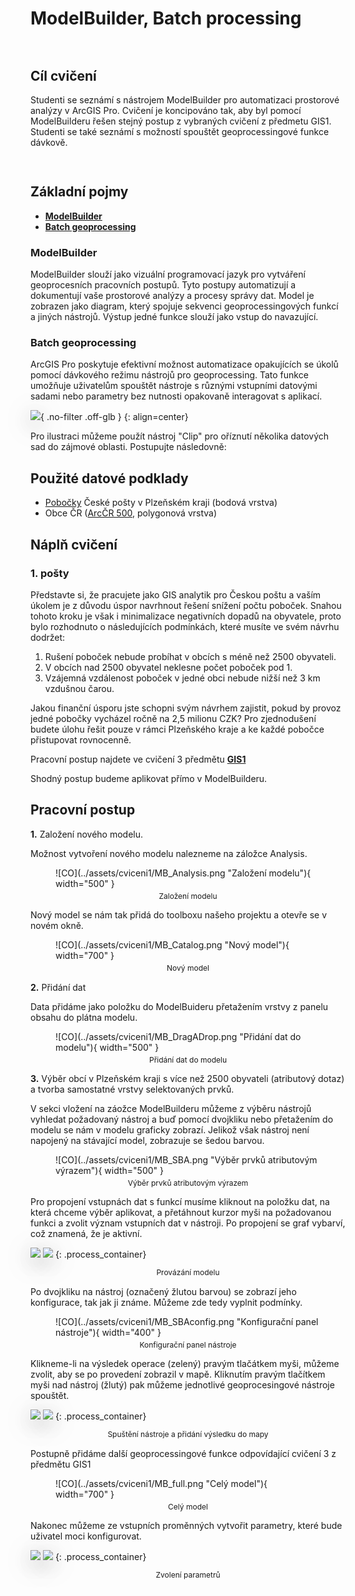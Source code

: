 <style>
  .md-typeset__scrollwrap {text-align: center;}                                                      /* Zarovnani tabulek na stred */
  /* tbody {width: 100%;display: table;}                                                             /* Roztazeni tabulek na celou sirku */
  h2 {font-weight:700 !important;}                                                                   /* Pokus – zmena formatu nadpisu 2 */
  figcaption {font-size:12px;margin-top:5px !important;text-align:center;line-height:1.2em;}         /* Formatovani Popisku obrazku */
  hr.l1 {background-color:var(--md-primary-fg-color);height:2px;margin-bottom:3em !important;}       /* Formatovani Break Line – LEVEL 1 */
  /* img,iframe {box-shadow: 0 10px 16px 0 rgba(0,0,0,0.2),0 6px 20px 0 rgba(0,0,0,0.2) !important;} /* Stin pod obrazky a videi */
  img,iframe {filter:drop-shadow(0 10px 16px rgba(0,0,0,0.2)) drop-shadow(0 6px 20px rgba(0,0,0,0.2)) !important; object-fit:contain;} /* Stin pod obrazky a videi */

  /* TLACITKA */
  .md-button {text-align:center;transition: all .1s ease-in-out !important;}  /* Button – zarovnani textu */
  .md-button:hover {transform: scale(1.04);opacity:.8;background-color:var(--md-primary-fg-color) !important;border-color:var(--md-primary-fg-color) !important;color:var(--md-primary-bg-color) !important;/*filter: brightness(80%);*/}            /* Button Hover – animace zvetseni a zmeny barvy */
  .md-button:focus {opacity:.8;background-color:var(--md-primary-fg-color) !important;border-color:var(--md-primary-fg-color) !important;color:var(--md-primary-bg-color) !important;}                                                                /* Button Focus – stejny vzhled jako hover */
  .url-name {line-height:1.2;/*padding-top:5px !important;*/}                 /* Button s URL */
  .url-name span:first-child {font-size:.7em; font-weight:300;}               /* Button s URL – format*/
  .url-name span.twemoji {vertical-align:-0px;}                               /* Button s URL – zarovnani ikony*/
  .md-button.button_smaller {font-size:smaller; padding:1px 5px;}             /* Mensi button (bez URL) */

  /* FLEXBOXY */
  .process_container {display:flex !important; justify-content:center; align-items:center; column-gap:calc((100vw * 0.03) - 6px);} /* Kontejner pro content = FlexBox */
  .process_container div {display:flex;}                                                                                           /* Obsah (obrazky a sipky) */
  .process_container .process_icon {width:/*40px*/calc((100vw * 0.01) + 25px); flex-shrink:0;filter:none !important;}              /* Velikost ikony (bacha na mobily) */
  .process_container img {max-height:150px;}                                                                                       /* Obrazky ve flexboxech maji maximalni vysku */

  code.AGPF {border:2px solid var(--md-primary-fg-color);padding:.1em .4em !important;/*transition: all .1s ease-in-out !important; display:inline-block !important;*/}
  code.AGPF .twemoji {vertical-align:-10% !important;}
</style>

<!-- Definice sipky do FlexBoxu (pro referenci) – UZ NENI TREBA
<svg style="display: none" version="2.0">
  <defs>
    <symbol id="rect-arrow-right" viewBox="0 0 24 24">
      <path d="M5,21A2,2 0 0,1 3,19V5A2,2 0 0,1 5,3H19A2,2 0 0,1 21,5V19C21,20.11 20.1,21 19,21H5M6,13H14.5L11,16.5L12.42,17.92L18.34,12L12.42,6.08L11,7.5L14.5,11H6V13Z"
        style="fill:var(--md-primary-fg-color)" />
    </symbol>
    <symbol id="caret-right" height="1em" viewBox="0 0 256 512">
      <path d="M246.6 278.6c12.5-12.5 12.5-32.8 0-45.3l-128-128c-9.2-9.2-22.9-11.9-34.9-6.9s-19.8 16.6-19.8 29.6l0 256c0 12.9 7.8 24.6 19.8 29.6s25.7 2.2 34.9-6.9l128-128z" style="fill:var(--md-primary-fg-color)" />
    </symbol>
  <defs>
</svg> -->

# ModelBuilder, Batch processing

<hr class="l1">

## Cíl cvičení

Studenti se seznámí s nástrojem ModelBuilder pro automatizaci prostorové analýzy v ArcGIS Pro. Cvičení je koncipováno tak, aby byl pomocí ModelBuilderu řešen stejný postup z vybraných cvičení z předmetu GIS1. Studenti se také seznámí s možností spouštět geoprocessingové funkce dávkově.

<hr class="l1">

## Základní pojmy

- [**ModelBuilder**](https://pro.arcgis.com/en/pro-app/latest/help/analysis/geoprocessing/modelbuilder/what-is-modelbuilder-.htm)
- [**Batch geoprocessing**](https://pro.arcgis.com/en/pro-app/latest/help/analysis/geoprocessing/basics/batch-geoprocessing.htm)

### ModelBuilder

ModelBuilder slouží jako vizuální programovací jazyk pro vytváření geoprocesních pracovních postupů. Tyto postupy automatizují a dokumentují vaše prostorové analýzy a procesy správy dat. Model je zobrazen jako diagram, který spojuje sekvenci geoprocessingových funkcí a jiných nástrojů. Výstup jedné funkce slouží jako vstup do navazující.

### Batch geoprocessing

ArcGIS Pro poskytuje efektivní možnost automatizace opakujících se úkolů pomocí dávkového režimu nástrojů pro geoprocessing. Tato funkce umožňuje uživatelům spouštět nástroje s různými vstupními datovými sadami nebo parametry bez nutnosti opakovaně interagovat s aplikací.

![](../assets/cviceni1/BatchProcessing.png){ .no-filter .off-glb }
{: align=center}

Pro ilustraci můžeme použít nástroj "Clip" pro oříznutí několika datových sad do zájmové oblasti. Postupujte následovně:

## Použité datové podklady

- [Pobočky](../assets/cviceni3/PobockyCP_PlzenskyKraj.zip) České pošty v Plzeňském kraji (bodová vrstva)
- Obce ČR ([ArcČR 500](../../data/#arccr-500), polygonová vrstva)

## Náplň cvičení

### 1. pošty

Představte si, že pracujete jako GIS analytik pro Českou poštu a vaším úkolem je z důvodu úspor navrhnout řešení snížení počtu poboček. Snahou tohoto kroku je však i minimalizace negativních dopadů na obyvatele, proto bylo rozhodnuto o následujících podmínkách, které musíte ve svém návrhu dodržet:

1. Rušení poboček nebude probíhat v obcích s méně než 2500 obyvateli.
2. V obcích nad 2500 obyvatel neklesne počet poboček pod 1.
3. Vzájemná vzdálenost poboček v jedné obci nebude nižší než 3 km vzdušnou čarou.

Jakou finanční úsporu jste schopni svým návrhem zajistit, pokud by provoz jedné pobočky vycházel ročně na 2,5 milionu CZK? Pro zjednodušení budete úlohu řešit pouze v rámci Plzeňského kraje a ke každé pobočce přistupovat rovnocenně.

Pracovní postup najdete ve cvičení 3 předmětu [**GIS1**](https://k155cvut.github.io/gis-1/cviceni/cviceni3/)

Shodný postup budeme aplikovat přímo v ModelBuilderu.

## Pracovní postup

**1.** Založení nového modelu.

Možnost vytvoření nového modelu nalezneme na záložce Analysis.

<figure markdown>
![CO](../assets/cviceni1/MB_Analysis.png "Založení modelu"){ width="500" }
    <figcaption>Založení modelu</figcaption>
</figure>

Nový model se nám tak přidá do toolboxu našeho projektu a otevře se v novém okně.

<figure markdown>
![CO](../assets/cviceni1/MB_Catalog.png "Nový model"){ width="700" }
    <figcaption>Nový model</figcaption>
</figure>

**2.** Přidání dat

Data přidáme jako položku do ModelBuideru přetažením vrstvy z panelu obsahu do plátna modelu.

<figure markdown>
![CO](../assets/cviceni1/MB_DragADrop.png "Přidání dat do modelu"){ width="500" }
    <figcaption>Přidání dat do modelu</figcaption>
</figure>

**3.** Výběr obcí v Plzeňském kraji s více než 2500 obyvateli (atributový dotaz) a tvorba samostatné vrstvy selektovaných prvků.

V sekci vložení na záožce ModelBuilderu můžeme z výběru nástrojů vyhledat požadovaný nástroj a buď pomocí dvojkliku nebo přetažením do modelu se nám v modelu graficky zobrazí. Jelikož však nástroj není napojený na stávající model, zobrazuje se šedou barvou.

<figure markdown>
![CO](../assets/cviceni1/MB_SBA.png "Výběr prvků atributovým výrazem"){ width="500" }
    <figcaption>Výběr prvků atributovým výrazem</figcaption>
</figure>

Pro propojení vstupnách dat s funkcí musíme kliknout na položku dat, na která chceme výběr aplikovat, a přetáhnout kurzor myši na požadovanou funkci a zvolit význam vstupních dat v nástroji. Po propojení se graf vybarví, což znamená, že je aktivní.

![](../assets/cviceni1/MB_connect.png)
![](../assets/cviceni1/MB_connectDone.png)
{: .process_container}

<figcaption>Provázání modelu</figcaption>

Po dvojkliku na nástroj (označený žlutou barvou) se zobrazí jeho konfigurace, tak jak ji známe. Můžeme zde tedy vyplnit podmínky.

<figure markdown>
![CO](../assets/cviceni1/MB_SBAconfig.png "Konfigurační panel nástroje"){ width="400" }
    <figcaption>Konfigurační panel nástroje</figcaption>
</figure>

Klikneme-li na výsledek operace (zelený) pravým tlačátkem myši, můžeme zvolit, aby se po provedení zobrazil v mapě. Kliknutím pravým tlačítkem myši nad nástroj (žlutý) pak můžeme jednotlivé geoprocesingové nástroje spouštět.

![](../assets/cviceni1/MB_Add2Display.png)
![](../assets/cviceni1/MB_run.png)
{: .process_container}

<figcaption>Spuštění nástroje a přidání výsledku do mapy</figcaption>

Postupně přidáme další geoprocessingové funkce odpovídající cvičení 3 z předmětu GIS1

<figure markdown>
![CO](../assets/cviceni1/MB_full.png "Celý model"){ width="700" }
    <figcaption>Celý model</figcaption>
</figure>

Nakonec můžeme ze vstupních proměnných vytvořit parametry, které bude uživatel moci konfigurovat.

![](../assets/cviceni1/MB_parameter.png)
![](../assets/cviceni1/MB_paramExp.png)
{: .process_container}

<figcaption>Zvolení parametrů</figcaption>
